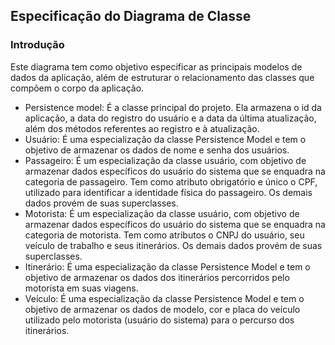 ## Especificação do Diagrama de Classe

### Introdução
Este diagrama tem como objetivo especificar as principais modelos de dados da aplicação, além de estruturar o relacionamento das classes que compõem o corpo da aplicação.

* Persistence model: É a classe principal do projeto. Ela armazena o id da aplicação, a data do registro do usuário e a data da última atualização, além dos métodos referentes ao registro e à atualização.
* Usuário: É uma especialização da classe Persistence Model e tem o objetivo de armazenar os dados de nome e senha dos usuários.
* Passageiro: 
É um especialização da classe usuário, com objetivo de armazenar dados específicos do usuário do sistema que se enquadra na categoria de passageiro. Tem como atributo obrigatório e único o CPF, utilizado para identificar a identidade física do passageiro. Os demais dados provém de suas superclasses.
* Motorista: 
É um especialização da classe usuário, com objetivo de armazenar dados específicos do usuário do sistema que se enquadra na categoria de motorista. Tem como atributos o CNPJ do usuário, seu veículo de trabalho e seus itinerários.  Os demais dados provém de suas superclasses.
* Itinerário: 
É uma especialização da classe Persistence Model e tem o objetivo de armazenar os dados dos itinerários percorridos pelo motorista em suas viagens.
* Veículo: 
É uma especialização da classe Persistence Model e tem o objetivo de armazenar os dados de modelo,  cor e placa do veículo utilizado pelo motorista (usuário do sistema) para o percurso dos itinerários.
